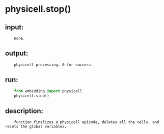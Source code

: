 # physicell.stop()

## input:
```
    none.

```

## output:
```
    physicell processing. 0 for success.

```

## run:
```python
    from embedding import physicell
    physicell.stop()

```

## description:
```
    function finalizes a physicell episode, deletes all the cells, and resets the global variables.
```